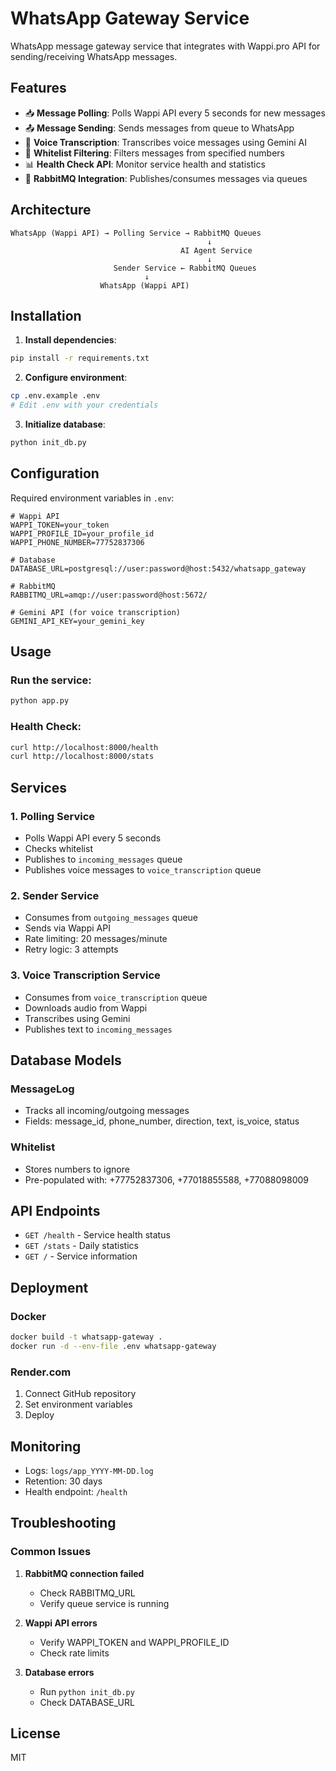 # WhatsApp Gateway Service

WhatsApp message gateway service that integrates with Wappi.pro API for sending/receiving WhatsApp messages.

## Features

- 📥 **Message Polling**: Polls Wappi API every 5 seconds for new messages
- 📤 **Message Sending**: Sends messages from queue to WhatsApp
- 🎤 **Voice Transcription**: Transcribes voice messages using Gemini AI
- 🚫 **Whitelist Filtering**: Filters messages from specified numbers
- 📊 **Health Check API**: Monitor service health and statistics
- 🔄 **RabbitMQ Integration**: Publishes/consumes messages via queues

## Architecture

```
WhatsApp (Wappi API) → Polling Service → RabbitMQ Queues
                                            ↓
                                      AI Agent Service
                                            ↓
                       Sender Service ← RabbitMQ Queues
                              ↓
                    WhatsApp (Wappi API)
```

## Installation

1. **Install dependencies**:
```bash
pip install -r requirements.txt
```

2. **Configure environment**:
```bash
cp .env.example .env
# Edit .env with your credentials
```

3. **Initialize database**:
```bash
python init_db.py
```

## Configuration

Required environment variables in `.env`:

```env
# Wappi API
WAPPI_TOKEN=your_token
WAPPI_PROFILE_ID=your_profile_id
WAPPI_PHONE_NUMBER=77752837306

# Database
DATABASE_URL=postgresql://user:password@host:5432/whatsapp_gateway

# RabbitMQ
RABBITMQ_URL=amqp://user:password@host:5672/

# Gemini API (for voice transcription)
GEMINI_API_KEY=your_gemini_key
```

## Usage

### Run the service:
```bash
python app.py
```

### Health Check:
```bash
curl http://localhost:8000/health
curl http://localhost:8000/stats
```

## Services

### 1. Polling Service
- Polls Wappi API every 5 seconds
- Checks whitelist
- Publishes to `incoming_messages` queue
- Publishes voice messages to `voice_transcription` queue

### 2. Sender Service
- Consumes from `outgoing_messages` queue
- Sends via Wappi API
- Rate limiting: 20 messages/minute
- Retry logic: 3 attempts

### 3. Voice Transcription Service
- Consumes from `voice_transcription` queue
- Downloads audio from Wappi
- Transcribes using Gemini
- Publishes text to `incoming_messages`

## Database Models

### MessageLog
- Tracks all incoming/outgoing messages
- Fields: message_id, phone_number, direction, text, is_voice, status

### Whitelist
- Stores numbers to ignore
- Pre-populated with: +77752837306, +77018855588, +77088098009

## API Endpoints

- `GET /health` - Service health status
- `GET /stats` - Daily statistics
- `GET /` - Service information

## Deployment

### Docker
```bash
docker build -t whatsapp-gateway .
docker run -d --env-file .env whatsapp-gateway
```

### Render.com
1. Connect GitHub repository
2. Set environment variables
3. Deploy

## Monitoring

- Logs: `logs/app_YYYY-MM-DD.log`
- Retention: 30 days
- Health endpoint: `/health`

## Troubleshooting

### Common Issues

1. **RabbitMQ connection failed**
   - Check RABBITMQ_URL
   - Verify queue service is running

2. **Wappi API errors**
   - Verify WAPPI_TOKEN and WAPPI_PROFILE_ID
   - Check rate limits

3. **Database errors**
   - Run `python init_db.py`
   - Check DATABASE_URL

## License

MIT
